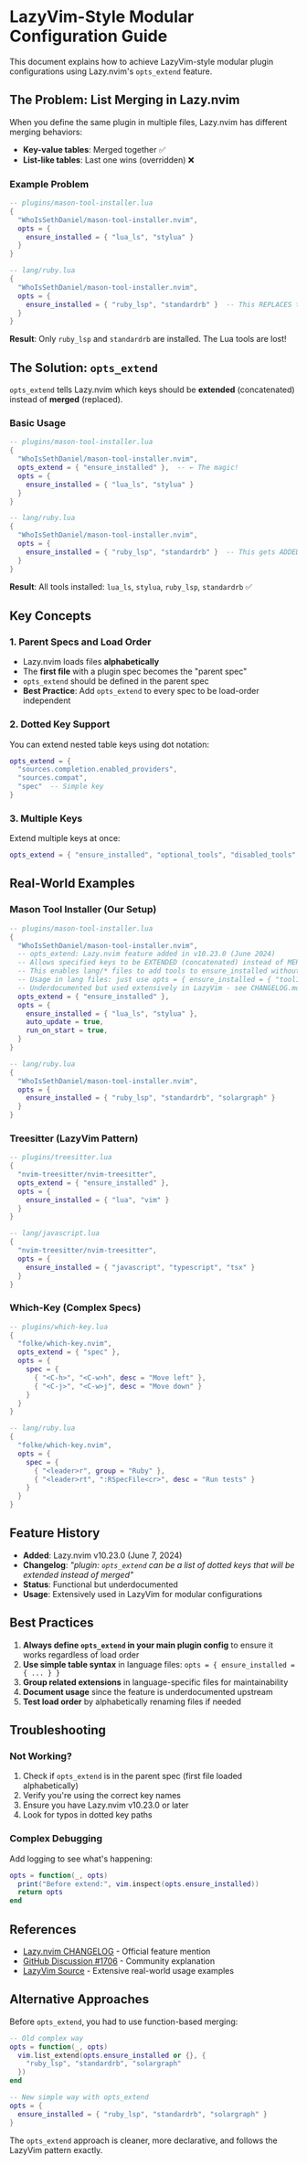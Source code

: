 # LazyVim-Style Modular Configuration Guide

This document explains how to achieve LazyVim-style modular plugin configurations using Lazy.nvim's `opts_extend` feature.

## The Problem: List Merging in Lazy.nvim

When you define the same plugin in multiple files, Lazy.nvim has different merging behaviors:

- **Key-value tables**: Merged together ✅
- **List-like tables**: Last one wins (overridden) ❌

### Example Problem
```lua
-- plugins/mason-tool-installer.lua
{
  "WhoIsSethDaniel/mason-tool-installer.nvim",
  opts = {
    ensure_installed = { "lua_ls", "stylua" }
  }
}

-- lang/ruby.lua  
{
  "WhoIsSethDaniel/mason-tool-installer.nvim",
  opts = {
    ensure_installed = { "ruby_lsp", "standardrb" }  -- This REPLACES the first list!
  }
}
```

**Result**: Only `ruby_lsp` and `standardrb` are installed. The Lua tools are lost!

## The Solution: `opts_extend`

`opts_extend` tells Lazy.nvim which keys should be **extended** (concatenated) instead of **merged** (replaced).

### Basic Usage

```lua
-- plugins/mason-tool-installer.lua
{
  "WhoIsSethDaniel/mason-tool-installer.nvim",
  opts_extend = { "ensure_installed" },  -- ← The magic!
  opts = {
    ensure_installed = { "lua_ls", "stylua" }
  }
}

-- lang/ruby.lua  
{
  "WhoIsSethDaniel/mason-tool-installer.nvim",
  opts = {
    ensure_installed = { "ruby_lsp", "standardrb" }  -- This gets ADDED now!
  }
}
```

**Result**: All tools installed: `lua_ls`, `stylua`, `ruby_lsp`, `standardrb` ✅

## Key Concepts

### 1. Parent Specs and Load Order

- Lazy.nvim loads files **alphabetically**
- The **first file** with a plugin spec becomes the "parent spec"
- `opts_extend` should be defined in the parent spec
- **Best Practice**: Add `opts_extend` to every spec to be load-order independent

### 2. Dotted Key Support

You can extend nested table keys using dot notation:

```lua
opts_extend = {
  "sources.completion.enabled_providers",
  "sources.compat",
  "spec"  -- Simple key
}
```

### 3. Multiple Keys

Extend multiple keys at once:

```lua
opts_extend = { "ensure_installed", "optional_tools", "disabled_tools" }
```

## Real-World Examples

### Mason Tool Installer (Our Setup)

```lua
-- plugins/mason-tool-installer.lua
{
  "WhoIsSethDaniel/mason-tool-installer.nvim",
  -- opts_extend: Lazy.nvim feature added in v10.23.0 (June 2024)
  -- Allows specified keys to be EXTENDED (concatenated) instead of MERGED (replaced)
  -- This enables lang/* files to add tools to ensure_installed without complex functions
  -- Usage in lang files: just use opts = { ensure_installed = { "tool1", "tool2" } }
  -- Underdocumented but used extensively in LazyVim - see CHANGELOG.md
  opts_extend = { "ensure_installed" },
  opts = {
    ensure_installed = { "lua_ls", "stylua" },
    auto_update = true,
    run_on_start = true,
  }
}

-- lang/ruby.lua
{
  "WhoIsSethDaniel/mason-tool-installer.nvim",
  opts = {
    ensure_installed = { "ruby_lsp", "standardrb", "solargraph" }
  }
}
```

### Treesitter (LazyVim Pattern)

```lua
-- plugins/treesitter.lua
{
  "nvim-treesitter/nvim-treesitter",
  opts_extend = { "ensure_installed" },
  opts = {
    ensure_installed = { "lua", "vim" }
  }
}

-- lang/javascript.lua
{
  "nvim-treesitter/nvim-treesitter", 
  opts = {
    ensure_installed = { "javascript", "typescript", "tsx" }
  }
}
```

### Which-Key (Complex Specs)

```lua
-- plugins/which-key.lua
{
  "folke/which-key.nvim",
  opts_extend = { "spec" },
  opts = {
    spec = {
      { "<C-h>", "<C-w>h", desc = "Move left" },
      { "<C-j>", "<C-w>j", desc = "Move down" }
    }
  }
}

-- lang/ruby.lua
{
  "folke/which-key.nvim",
  opts = {
    spec = {
      { "<leader>r", group = "Ruby" },
      { "<leader>rt", ":RSpecFile<cr>", desc = "Run tests" }
    }
  }
}
```

## Feature History

- **Added**: Lazy.nvim v10.23.0 (June 7, 2024)
- **Changelog**: *"plugin: `opts_extend` can be a list of dotted keys that will be extended instead of merged"*
- **Status**: Functional but underdocumented
- **Usage**: Extensively used in LazyVim for modular configurations

## Best Practices

1. **Always define `opts_extend` in your main plugin config** to ensure it works regardless of load order
2. **Use simple table syntax** in language files: `opts = { ensure_installed = { ... } }`
3. **Group related extensions** in language-specific files for maintainability
4. **Document usage** since the feature is underdocumented upstream
5. **Test load order** by alphabetically renaming files if needed

## Troubleshooting

### Not Working?

1. Check if `opts_extend` is in the parent spec (first file loaded alphabetically)
2. Verify you're using the correct key names
3. Ensure you have Lazy.nvim v10.23.0 or later
4. Look for typos in dotted key paths

### Complex Debugging

Add logging to see what's happening:
```lua
opts = function(_, opts)
  print("Before extend:", vim.inspect(opts.ensure_installed))
  return opts
end
```

## References

- [Lazy.nvim CHANGELOG](https://github.com/folke/lazy.nvim/blob/main/CHANGELOG.md) - Official feature mention
- [GitHub Discussion #1706](https://github.com/folke/lazy.nvim/discussions/1706) - Community explanation
- [LazyVim Source](https://github.com/LazyVim/LazyVim) - Extensive real-world usage examples

## Alternative Approaches

Before `opts_extend`, you had to use function-based merging:

```lua
-- Old complex way
opts = function(_, opts)
  vim.list_extend(opts.ensure_installed or {}, {
    "ruby_lsp", "standardrb", "solargraph"
  })
end

-- New simple way with opts_extend  
opts = {
  ensure_installed = { "ruby_lsp", "standardrb", "solargraph" }
}
```

The `opts_extend` approach is cleaner, more declarative, and follows the LazyVim pattern exactly.
